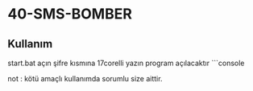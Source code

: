 # 40-SMS-BOMBER
<h2>Kullanım</h2>
 start.bat açın
 şifre kısmına 17corelli yazın
 program açılacaktır
```console

not : kötü amaçlı kullanımda sorumlu size aittir.


 

 
